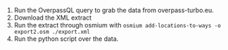 1. Run the OverpassQL query to grab the data from overpass-turbo.eu.
2. Download the XML extract
3. Run the extract through osmium with ```osmium add-locations-to-ways -o export2.osm ./export.xml```
4. Run the python script over the data.
